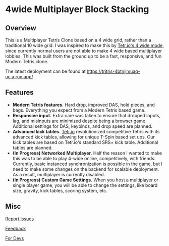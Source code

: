# 4wide Multiplayer Block Stacking

## Overview 

This is a Multiplayer Tetris Clone based on a 4 wide grid, rather than a traditional 10 wide grid. I was inspired to make this by [Tetr.io's 4 wide mode](youtube.com/watch?v=5IbvrTA2hJg), since currently normal users are not able to make 4 wide based multiplayer lobbies. This was built from the ground up to be a fast, responsive, and fun Modern Tetris clone.

The latest deployment can be found at https://tritris-4btnjlmuaq-uc.a.run.app/

## Features
- **Modern Tetris features.** Hard drop, improved DAS, hold pieces, and bags. Everything you expect from a Modern Tetris based game.
- **Responsive input.** Extra care was taken to ensure that dropped inputs, lag, and misinputs are minimized despite being a browser game. Additional settings for DAS, keybinds, and drop speed are planned.
- **Advanced kick tables.** [Tetr.io](https://tetr.io/) revolutionized competitive Tetris with its advanced kick tables, allowing for unique T-Spin based set ups. Our kick tables are based on Tetr.io's standard SRS+ kick table. Additional tables are planned.
- **(In Progress) Networked Multiplayer.** Half the reason I wanted to make this was to be able to play 4-wide online, competitively, with friends. Currently, basic instanced synchronization is possible in the game, but I need to make some changes on the backend for scalable deployment. As a result, multiplayer is currently disabled. 
- **(In Progress) Custom Game Settings.** When you host a multiplayer or single player game, you will be able to change the settings, like board size, gravity, kick tables, scoring system, etc. 

## Misc

[Report Issues](https://github.com/RainbowPangolin/tritris/issues)

[Feedback](mailto:kktsou@ucsd.edu)

[For Devs](/wiki/DevNotes.md)